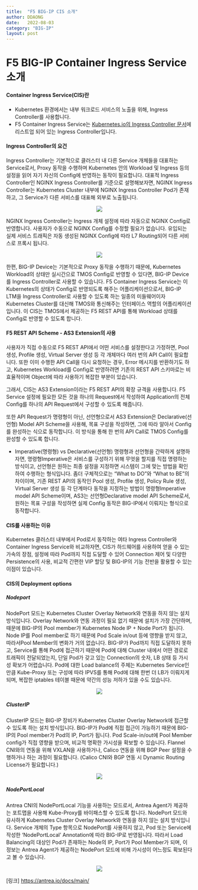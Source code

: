 ```yaml
---
title:  "F5 BIG-IP CIS 소개"
author: DDAONG
date:   2022-08-03
category: "BIG-IP"
layout: post
---
```


# F5 BIG-IP Container Ingress Service 소개

#### Container Ingress Service(CIS)란

+ Kubernetes 환경에서는 내부 워크로드 서비스의 노출을 위해, Ingress Controller를 사용합니다.
+ F5 Container Ingress Service는 [Kubernetes.io의 Ingress Controller 문서](https://kubernetes.io/docs/concepts/services-networking/ingress-controllers/#additional-controllers)에 리스트업 되어 있는 Ingress Controller입니다.

#### Ingress Controller의 요건

Ingress Controller는 기본적으로 클러스터 내 다른 Service 개체들을 대표하는 Service로서, Proxy 동작을 수행하며 Kubernetes 안의 Workload 및 Ingress 등의 설정을 읽어 자기 자신의 Config에 반영하는 동작이 필요합니다.
대표적 Ingress Controller인 NGINX Ingress Controller를 기준으로 설명해보자면, NGINX Ingress Controller는 Kubernetes Cluster 내부에 NGINX Ingress Controller Pod가 존재하고, 그 Service가 다른 서비스를 대표해 외부로 노출됩니다.

<p align="center"><img src="https://github.com/dddaong/dddaong.github.io/raw/master/_posts/imgs/2022-08-03-BIG-IP-CIS-Calico01.png"/></p>

NGINX Ingress Controller는 Ingress 개체 설정에 따라 자동으로 NGINX Config로 반영합니다. 사용자가 수동으로 NGINX Config를 수정할 필요가 없습니다.
유입되는 실제 서비스 트래픽은 자동 생성된 NGINX Config에 따라 L7 Routing되어 다른 서비스로 프록시 됩니다.

<p align="center"><img src="https://github.com/dddaong/dddaong.github.io/raw/master/_posts/imgs/2022-08-03-BIG-IP-CIS-Calico02.png"/></p>

한편, BIG-IP Device는 기본적으로 Proxy 동작을 수행하기 때문에, Kubernetes Workload의 상태만 실시간으로 TMOS Config로 반영할 수 있다면, BIG-IP Device를 Ingress Controller로 사용할 수 있습니다.
F5 Container Ingress Service는 이 Kubernetes의 상태가 Config로 반영되도록 해주는 어플리케이션으로서, BIG-IP LTM을 Ingress Controller로 사용할 수 있도록 하는 일종의 미들웨어이자 Kubernetes Cluster를 대신해 TMOS와 통신해주는 인터페이스 역할의 어플리케이션입니다.
이 CIS는 TMOS에서 제공하는 F5 REST API를 통해 Workload 상태를 Config로 반영할 수 있도록 합니다.

#### F5 REST API Scheme - AS3 Extension의 사용

사용자가 직접 수동으로 F5 REST API에서 어떤 서비스를 설정한다고 가정하면, Pool 생성, Profile 생성, Virtual Server 생성 등 각 개체마다 여러 번의 API Call이 필요합니다.
또한 이미 수행한 API Call을 다시 요청하는 경우, Error 메시지를 반환하기도 하고, Kubernetes Workload를 Config로 반영하려면 기존의 REST API 스키마로는 비효율적이며 Object에 따라 사용하기 복잡한 부분이 있습니다.

그래서, CIS는 AS3 Extension이라는 F5 REST API의 확장 규격을 사용합니다.
F5 Service 설정에 필요한 모든 것을 하나의 Request에서 작성하여 Application의 전체 Config를 하나의 API Request에서 구성할 수 있도록 해줍니다.

또한 API Request가 명령형이 아닌, 선언형으로서 AS3 Extension은 Declarative(선언형) Model API Scheme을 사용해, 목표 구성을 작성하면, 그에 따라 알아서 Config를 완성하는 식으로 동작합니다. 이 방식을 통해 한 번의 API Call로 TMOS Config를 완성할 수 있도록 합니다.

+ Imperative(명령형) vs Declarative(선언형)
명령형과 선언형을 간략하게 설명하자면, 명령형Imperative은 서비스를 구성하기 위해 무엇을 할지를 직접 명령하는 방식이고, 선언형은 원하는 최종 설정을 지정하면 시스템이 그에 맞는 방법을 확인하여 수행하는 형식입니다.
좀더 구체적으로는 “What to DO”와 “What to BE”의 차이이며, 기존 REST API의 동작인 Pool 생성, Profile 생성, Policy Rule 생성, Virtual Server 생성 등 각 단계마다 동작을 지정하는 방법이 명령형Imperative model API Scheme이며, AS3는 선언형Declarative model API Scheme로서, 원하는 목표 구성을 작성하면 실제 Config 동작은 BIG-IP에서 이뤄지는 형식으로 동작합니다.

#### CIS를 사용하는 이유

Kubernetes 클러스터 내부에서 Pod로서 동작하는 여타 Ingress Controller와 Container Ingress Service와 비교하자면, CIS가 하드웨어를 사용하여 얻을 수 있는 가속의 장점, 설정에 따라 Pod까지 직접 도달할 수 있어 Connection 제어 및 다양한 Persistence의 사용, 비교적 간편한 VIP 할당 및 BIG-IP의 기능 전반을 활용할 수 있는 이점이 있습니다.

#### CIS의 Deployment options

##### Nodeport

NodePort 모드는 Kubernetes Cluster Overlay Network와 연동을 하지 않는 설치 방식입니다.
Overlay Network와 연동 과정이 필요 없기 때문에 설치가 가장 간단하며, 때문에 BIG-IP의 Pool member가 Kubernetes Node IP + Node Port가 됩니다. Node IP를 Pool member로 하기 때문에 Pod Scale in/out 등에 영향을 받지 않고, 따라서Pool Member의 변화가 거의 없습니다.
BIG-IP가 Pod까지 직접 도달하지 못하고, Service를 통해 Pod에 접근하기 때문에 Pod에 대해 Cluster 내에서 어떤 경로로 트래픽이 전달되었는지, 단일 Pod가 갖고 있는 Connection의 숫자, LB 상태 등 가시성 확보가 어렵습니다.
Pod에 대한 Load balance의 주체는 Kubernetes Service인 만큼 Kube-Proxy 또는 구성에 따라 IPVS를 통해 Pod에 대해 한번 더 LB가 이뤄지게 되며, 복잡한 iptables 테이블 때문에 약간의 성능 저하가 있을 수도 있습니다.

<p align="center"><img src="https://github.com/dddaong/dddaong.github.io/raw/master/_posts/imgs/2022-08-03-BIG-IP-CIS-Calico03.png"/></p>

##### ClusterIP

ClusterIP 모드는 BIG-IP 장비가 Kubernetes Cluster Overlay Network에 접근할 수 있도록 하는 설치 방식입니다.
BIG-IP가 Pod에 직접 접근이 가능하기 때문에 BIG-IP의 Pool member가 Pod의 IP, Port가 됩니다. Pod Scale-in/out에 Pool Member config가 직접 영향을 받으며, 비교적 명확한 가시성을 확보할 수 있습니다.
Flannel CNI와의 연동을 위해 VXLAN을 사용하거나, Calico 연동을 위해 BGP Peer 설정을 수행하거나 하는 과정이 필요합니다. (Calico CNI와 BGP 연동 시 Dynamic Routing License가 필요합니다.)
<p align="center"><img src="https://github.com/dddaong/dddaong.github.io/raw/master/_posts/imgs/2022-08-03-BIG-IP-CIS-Calico04.png"/></p>

##### NodePortLocal

Antrea CNI의 NodePortLocal 기능을 사용하는 모드로서, Antrea Agent가 제공하는 포트맵을 사용해 Kube-Proxy를 바이패스할 수 있도록 합니다. NodePort 모드와 유사하게 Kubernetes Cluster Overlay Network와 연동을 하지 않는 설치 방식입니다.
Service 개체의 Type 항목으로 NodePort를 사용하지 않고, Pod 또는 Service에 작성한 ‘NodePortLocal’ Annotation에 따라 BIG-IP로 반영됩니다. 따라서 Load Balancing의 대상인 Pod가 존재하는 Node의 IP, Port가 Pool Member가 되며,
이 정보는 Antrea Agent가 제공하는 NodePort 모드에 비해 가시성이 어느정도 확보된다고 볼 수 있습니다.

<p align="center"><img src="https://github.com/dddaong/dddaong.github.io/raw/master/_posts/imgs/2022-08-03-BIG-IP-CIS-Calico05.png"/></p>

[링크] <https://antrea.io/docs/main/>
